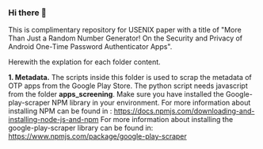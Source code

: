 ### Hi there 👋
This is complimentary repository for USENIX paper with a title of "More Than Just a Random Number Generator!
On the Security and Privacy of Android One-Time Password Authenticator Apps".

Herewith the explation for each folder content.

**1. Metadata.**
The scripts inside this folder is used to scrap the metadata of OTP apps from the Google Play Store. The python script needs javascript from the folder **apps_screening**. Make sure you have installed the Google-play-scraper NPM library in your environment. 
For more information about installing NPM can be found in :
https://docs.npmjs.com/downloading-and-installing-node-js-and-npm
For more information about installing the google-play-scraper library can be found in:
https://www.npmjs.com/package/google-play-scraper

<!--
**otpappsanalyzer/otpappsanalyzer** is a ✨ _special_ ✨ repository because its `README.md` (this file) appears on your GitHub profile.

Here are some ideas to get you started:

- 🔭 I’m currently working on ...
- 🌱 I’m currently learning ...
- 👯 I’m looking to collaborate on ...
- 🤔 I’m looking for help with ...
- 💬 Ask me about ...
- 📫 How to reach me: ...
- 😄 Pronouns: ...
- ⚡ Fun fact: ...
-->
